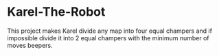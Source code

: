# Karel-The-Robot
This project makes Karel divide any map into four equal champers and if impossible divide it into 2 equal champers with the minimum number of moves beepers.

